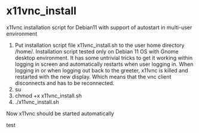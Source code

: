 # x11vnc_install
x11vnc installation script for Debian11 with support of autostart in multi-user environment

1. Put installation script file x11vnc_install.sh to the user home directory /home/<username>. Installation script tested only on Debian 11 OS with Gnome desktop environment. It has some untrivial tricks to get it working within logging in screen and automatically restarts when user logging in. When logging in or when logging out back to the greeter, x11vnc is killed and restarted with the new display. Which means that the vnc client disconnects and has to be reconnected.
3. su
4. chmod +x x11vnc_install.sh
5. ./x11vnc_install.sh

Now x11vnc should be started automatically

  test
